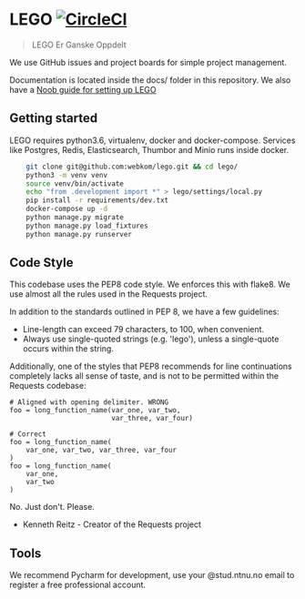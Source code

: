 # LEGO [![CircleCI](https://circleci.com/gh/webkom/lego/tree/master.svg?style=svg&circle-token=26520c314e094786c87c6a14af78c0cd7c82caec)](https://circleci.com/gh/webkom/lego/tree/master)

> LEGO Er Ganske Oppdelt

We use GitHub issues and project boards for simple project management.

Documentation is located inside the docs/ folder in this repository. We also have a [Noob guide for setting up LEGO](https://github.com/webkom/lego/wiki/Noob-Guide)

## Getting started

LEGO requires python3.6, virtualenv, docker and docker-compose. Services like Postgres, Redis,
Elasticsearch, Thumbor and Minio runs inside docker.


```bash
    git clone git@github.com:webkom/lego.git && cd lego/
    python3 -m venv venv
    source venv/bin/activate
    echo "from .development import *" > lego/settings/local.py
    pip install -r requirements/dev.txt
    docker-compose up -d
    python manage.py migrate
    python manage.py load_fixtures
    python manage.py runserver
```

## Code Style

This codebase uses the PEP8 code style. We enforces this with flake8. We use almost all the rules
used in the Requests project.

In addition to the standards outlined in PEP 8, we have a few guidelines:

* Line-length can exceed 79 characters, to 100, when convenient.
* Always use single-quoted strings (e.g. 'lego'), unless a single-quote occurs within the string.

Additionally, one of the styles that PEP8 recommends for line continuations completely lacks all
sense of taste, and is not to be permitted within the Requests codebase:

```
# Aligned with opening delimiter. WRONG
foo = long_function_name(var_one, var_two,
                         var_three, var_four)

# Correct
foo = long_function_name(
    var_one, var_two, var_three, var_four
)
foo = long_function_name(
    var_one,
    var_two
)
```

No. Just don't. Please.

- Kenneth Reitz - Creator of the Requests project

## Tools

We recommend Pycharm for development, use your @stud.ntnu.no email to register a free professional
account.

